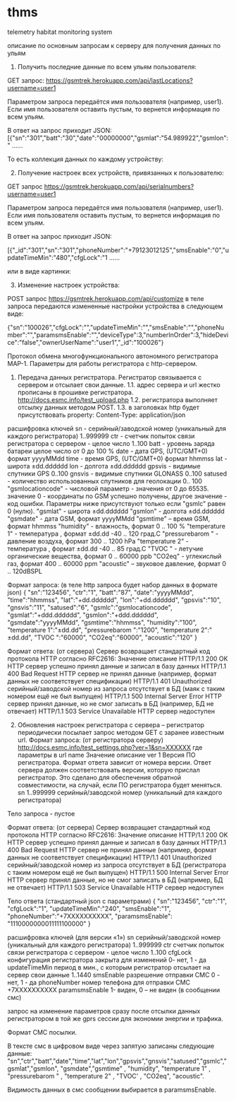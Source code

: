 # thms
telemetry habitat monitoring system

описание по основным запросам к серверу для получения данных по ульям

1. Получить последние данные по всем ульям пользователя:

GET запрос:
https://gsmtrek.herokuapp.com/api/lastLocations?username=user1

Параметром запроса передаётся имя пользователя (например, user1). Если имя пользователя оставить пустым, то вернется информация по всем ульям.

В ответ на запрос приходит JSON:
[{"sn":"301","batt":"30","date":"00000000","gsmlat":"54.989922","gsmlon":" ......

То есть коллекция данных по каждому устройству:

 

2. Получение настроек всех устройств, привязанных к пользователю:

GET запрос
https://gsmtrek.herokuapp.com/api/serialnumbers?username=user1

Параметром запроса передаётся имя пользователя (например, user1). Если имя пользователя оставить пустым, то вернется информация по всем ульям.


В ответ на запрос приходит JSON:

[{"_id":"301","sn":"301","phoneNumber":"+79123012125","smsEnable":"0","updateTimeMin":"480","cfgLock":"1 ......

или в виде картинки:
 

3. Изменение настроек устройства:

POST запрос
https://gsmtrek.herokuapp.com/api/customize 
в теле запроса передаются измененные настройки устройства в следующем виде:

{"sn":"100026","cfgLock":"","updateTimeMin":"","smsEnable":"","phoneNumber":"","paramsmsEnable":"","deviceType":3,"numberInOrder":3,"hideDevice":"false","ownerUserName":"user1","_id":"100026"}







Протокол обмена многофункционального автономного регистратора  МАР-1.
Параметры для работы регистратора с http-сервером.
1. Передача данных регистратора. Регистратор связывается с сервером и отсылает свои данные.
1.1. адрес сервера и url жестко прописаны в прошивке регистратора.
http://docs.esmc.info/test_upload.php
1.2. регистратора выполняет отсылку данных методом POST.
1.3. в заголовках http будет присутствовать property:
Content-Type: application/json

расшифровка ключей
sn      - серийный/заводской номер (уникальный для каждого регистратора) 1..999999
ctr     - счетчик попыток связи регистратора  с сервером - целое число 1..100
batt    - уровень заряда батареи целое число от 0 до 100 %
date    - дата GPS,  (UTC/GMT+0) формат yyyyMMdd
time    - время GPS, (UTC/GMT+0) формат hhmmss
lat     - широта  ±dd.dddddd
lon     - долгота ±dd.dddddd
gpsvis  - видимые спутники GPS  0..100
gnsvis  - видимые спутники GLONASS  0..100
satused - количество использованных спутников для геолокации 0.. 100
"gsmlocationcode" - числовой параметр - значения от 0 до 65535. значение 0 - координаты по GSM успешно получены,  другое значение - код ошибки. Параметры ниже присутствуют только если "gsmlc" равен 0 (нулю).
"gsmlat" - широта  ±dd.dddddd
"gsmlon" - долгота ±dd.dddddd
"gsmdate" - дата GSM, формат yyyyMMdd
"gsmtime" – время GSM, формат hhmmss
"humidity"  - влажность, формат 0 .. 100 %
"temperature 1"  - температура , формат ±dd.dd  -40 .. 120 град.С
"pressurebarom "  - давление воздуха, формат  300 .. 1200 hPa
"temperature 2"  - температура , формат ±dd.dd  -40 .. 85 град.С
"TVOC "  - летучие органические вещества, формат 0 .. 60000 ppb
"CO2eq"  -  углекислый газ, формат    400 .. 60000 ppm
"acoustic" – звуковое давление, формат   0 .. 120dBSPL


Формат запроса:  (в теле http запроса будет набор данных в формате json)
{
"sn":"123456",
"ctr":"1",
"batt":"87",
"date":"yyyyMMdd",
"time":"hhmmss",
"lat":"+dd.dddddd",
"lon":"+dd.dddddd",
"gpsvis":"10",
"gnsvis":"11",
"satused":"6",
"gsmlc":"gsmlocationcode",
"gsmlat":"+ddd.dddddd",
"gsmlon":"+ddd.dddddd",
"gsmdate":"yyyyMMdd",
"gsmtime":"hhmmss",
"humidity":"100",
"temperature 1":"±dd.dd",
"pressurebarom ":"1200",
"temperature 2":" ±dd.dd",
"TVOC ":"60000",
"CO2eq":"60000",
"acoustic":"120"
}

Формат ответа: (от сервера)
Сервер возвращает стандартный код протокола HTTP согласно RFC2616:
Значение	описание
HTTP/1.1 200 OK	HTTP сервер успешно принял данные и записал в базу данных
HTTP/1.1 400 Bad Request	HTTP сервер не принял данные (например, формат данных не соответствует спецификации)
HTTP/1.1 401 Unauthorized	серийный/заводской номер из запроса отсутствует в БД (маяк с таким номером ещё не был выпущен)
HTTP/1.1 500 Internal Server Error	HTTP сервер принял данные, но не смог записать в БД (например, БД не отвечает)
HTTP/1.1 503 Service Unavailable	HTTP сервер недоступен

2. Обновления настроек регистратора с сервера – регистратор периодически посылает запрос методом GET с заранее известным url.
Формат запроса:  (от регистратора  серверу)
http://docs.esmc.info/test_settings.php?ver=1&sn=XXXXXX
где параметры в url
name	Значение	описание
ver	1	Версия ПО регистратора. Формат ответа зависит от номера версии. Ответ сервера должен соответствовать версии, которую прислал регистратор. Это сделано для обеспечения обратной совместимости, на случай, если ПО регистратора будет меняться.
sn	1..999999	серийный/заводской номер (уникальный для каждого регистратора)

Тело запроса - пустое


Формат ответа: (от сервера)
Сервер возвращает стандартный код протокола HTTP согласно RFC2616:
Значение	описание
HTTP/1.1 200 OK	HTTP сервер успешно принял данные и записал в базу данных
HTTP/1.1 400 Bad Request	HTTP сервер не принял данные (например, формат данных не соответствует спецификации)
HTTP/1.1 401 Unauthorized	серийный/заводской номер из запроса отсутствует в БД (регистратора с таким номером ещё не был выпущен)
HTTP/1.1 500 Internal Server Error	HTTP сервер принял данные, но не смог записать в БД (например, БД не отвечает)
HTTP/1.1 503 Service Unavailable	HTTP сервер недоступен

Тело ответа (стандартный json с параметрами)
{
"sn":"123456",
"ctr":"1",
"cfgLock":"1",
"updateTimeMin":"240",
"smsEnable":"1",
"phoneNumber":"+7XXXXXXXXXX",
"paramsmsEnable": "1110000000011111100000"
}

расшифровка ключей (для версии «1»)
sn	серийный/заводской номер (уникальный для каждого регистратора) 1..999999
ctr	счетчик попыток связи регистратора с сервером - целое число 1..100
cfgLock	конфигурация регистратора закрыта для изменений  0- нет, 1 - да
updateTimeMin	период в мин., с которым регистратор отсылает на сервер свои данные 1..1440
smsEnable	разрешение отправки СМС 0 - нет, 1 - да
phoneNumber	номер телефона для отправки СМС +7XXXXXXXXXX
paramsmsEnable	1-	виден, 0 – не виден (в сообщении смс)  

запрос на изменение параметров сразу после отсылки данных регистратором в той же gprs сессии для экономии энергии и трафика.


Формат СМС посылки.

В тексте смс в цифровом виде через запятую записаны следующие данные:
"sn","ctr","batt","date","time","lat","lon","gpsvis","gnsvis","satused","gsmlc","gsmlat","gsmlon",
"gsmdate","gsmtime" , "humidity",  "temperature 1" , "pressurebarom " , "temperature 2" , "TVOC' , "CO2eq", "acoustic".

Видимость данных в смс сообщении выбирается в  paramsmsEnable.




